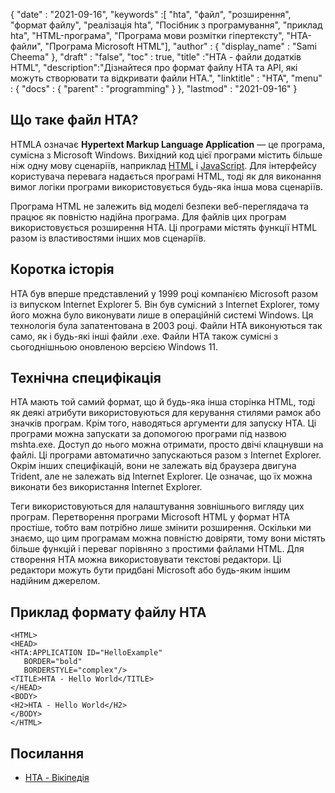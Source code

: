 {
  "date" : "2021-09-16", 
  "keywords" :[ "hta", "файл", "розширення", "формат файлу", "реалізація hta", "Посібник з програмування", "приклад hta", "HTML-програма", "Програма мови розмітки гіпертексту", "HTA-файли", "Програма Microsoft HTML"],
  "author" : {
    "display_name" : "Sami Cheema"
},
  "draft" : "false",
  "toc" : true,
  "title" :"HTA - файли додатків HTML",
  "description":"Дізнайтеся про формат файлу HTA та API, які можуть створювати та відкривати файли HTA.",
  "linktitle" : "HTA",
  "menu" : {
    "docs" : {
      "parent" : "programming"
}
},
  "lastmod" : "2021-09-16"
}

## Що таке файл HTA?

HTMLA означає **Hypertext Markup Language Application** — це програма, сумісна з Microsoft Windows. Вихідний код цієї програми містить більше ніж одну мову сценаріїв, наприклад [HTML](/uk/web/html/) і [JavaScript](/uk/web/js/). Для інтерфейсу користувача перевага надається програмі HTML, тоді як для виконання вимог логіки програми використовується будь-яка інша мова сценаріїв.

Програма HTML не залежить від моделі безпеки веб-переглядача та працює як повністю надійна програма. Для файлів цих програм використовується розширення HTA. Ці програми містять функції HTML разом із властивостями інших мов сценаріїв.


## Коротка історія ##

HTA був вперше представлений у 1999 році компанією Microsoft разом із випуском Internet Explorer 5. Він був сумісний з Internet Explorer, тому його можна було виконувати лише в операційній системі Windows. Ця технологія була запатентована в 2003 році. Файли HTA виконуються так само, як і будь-які інші файли .exe. Файли HTA також сумісні з сьогоднішньою оновленою версією Windows 11.


## Технічна специфікація ##

HTA мають той самий формат, що й будь-яка інша сторінка HTML, тоді як деякі атрибути використовуються для керування стилями рамок або значків програм. Крім того, наводяться аргументи для запуску HTA. Ці програми можна запускати за допомогою програми під назвою mshta.exe. Доступ до нього можна отримати, просто двічі клацнувши на файлі. Ці програми автоматично запускаються разом з Internet Explorer. Окрім інших специфікацій, вони не залежать від браузера двигуна Trident, але не залежать від Internet Explorer. Це означає, що їх можна виконати без використання Internet Explorer.

Теги використовуються для налаштування зовнішнього вигляду цих програм. Перетворення програми Microsoft HTML у формат HTA простіше, тобто вам потрібно лише змінити розширення. Оскільки ми знаємо, що цим програмам можна повністю довіряти, тому вони містять більше функцій і переваг порівняно з простими файлами HTML. Для створення HTA можна використовувати текстові редактори. Ці редактори можуть бути придбані Microsoft або будь-яким іншим надійним джерелом.


## Приклад формату файлу HTA ##

```
<HTML>
<HEAD>
<HTA:APPLICATION ID="HelloExample" 
   BORDER="bold" 
   BORDERSTYLE="complex"/>
<TITLE>HTA - Hello World</TITLE>
</HEAD>
<BODY>
<H2>HTA - Hello World</H2>
</BODY>
</HTML>

```

## Посилання ##

* [HTA - Вікіпедія](https://en.wikipedia.org/wiki/HTML_Application)



